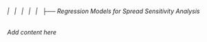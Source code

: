 ###### |   |   |   |   |   ├── Regression Models for Spread Sensitivity Analysis

*Add content here*